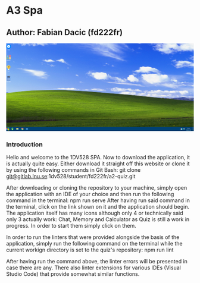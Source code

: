 # A3 Spa

## Author: Fabian Dacic (fd222fr)

![Desktop](./src/img/selling-point.png)

### Introduction
Hello and welcome to the 1DV528 SPA.
Now to download the application, it is actually quite easy. 
Either download it straight off this website or clone it by using the following commands in Git Bash:
git clone git@gitlab.lnu.se:1dv528/student/fd222fr/a2-quiz.git

After downloading or cloning the repository to your machine, simply open the application with an IDE of your choice and then run the following command in the terminal:
npm run serve
After having run said command in the terminal, click on the link shown on it and the application should begin. The application itself has many icons although only 4 or technically said only 3 actually work: Chat, Memory and Calculator as Quiz is still a work in progress. In order to start them simply click on them.


In order to run the linters that were provided alongside the basis of the application, simply run the following command on the terminal while the current workign directory is set to the quiz's repository:
npm run lint

After having run the command above, the linter errors will be presented in case there are any. There also linter extensions for various IDEs (Visual Studio Code) that provide somewhat similar functions.